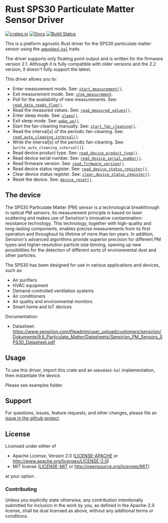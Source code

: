 # Rust SPS30 Particulate Matter Sensor Driver

[![crates.io](https://img.shields.io/crates/v/sps30-i2c)](https://crates.io/crates/sps30-i2c)
[![Docs](https://docs.rs/sps30-i2c/badge.svg)](https://docs.rs/sps30-i2c)
[![Build Status](https://travis-ci.com/david-gherghita/sps30-i2c-rs.svg?branch=master)](https://travis-ci.com/david-gherghita/sps30-i2c-rs)

This is a platform agnostic Rust driver for the SPS30 particulate matter
sensor using the [`embedded-hal`] traits.

[`embedded-hal`]: https://github.com/rust-embedded/embedded-hal

The driver supports only floating point output and is written for the
firmware version 2.1. Although it is fully compatible with older versions
and the 2.2 version, it doesn't fully support the latest.

This driver allows you to:
- Enter measurement mode. See: [`start_measurement()`].
- Exit measurement mode. See: [`stop_measurement`].
- Poll for the availability of new measurements. See: [`read_data_ready_flag()`].
- Read the measured values. See: [`read_measured_values()`].
- Enter sleep mode. See: [`sleep()`].
- Exit sleep mode. See: [`wake_up()`].
- Start the fan-cleaning manually. See: [`start_fan_cleaning()`].
- Read the interval[s] of the periodic fan-cleaning. See: [`read_auto_cleaning_interval()`].
- Write the interval[s] of the periodic fan-cleaning. See: [`write_auto_cleaning_interval()`].
- Read device product type. See: [`read_device_product_type()`].
- Read device serial number. See: [`read_device_serial_number()`].
- Read firmware version. See: [`read_firmware_version()`].
- Read device status register. See: [`read_device_status_register()`].
- Clear device status register. See: [`clear_device_status_register()`].
- Reset the device. See: [`device_reset()`].

[`start_measurement()`]: struct.Sps30.html#method.start_measurement
[`stop_measurement`]: struct.Sps30.html#method.stop_measurement
[`read_data_ready_flag()`]: struct.Sps30.html#method.read_data_ready_flag
[`read_measured_values()`]: struct.Sps30.html#method.read_measured_values
[`sleep()`]: struct.Sps30.html#method.sleep
[`wake_up()`]: struct.Sps30.html#method.wake_up
[`start_fan_cleaning()`]: struct.Sps30.html#method.start_fan_cleaning
[`read_auto_cleaning_interval()`]: struct.Sps30.html#method.read_auto_cleaning_interval
[`read_device_product_type()`]: struct.Sps30.html#method.read_device_product_type
[`read_device_serial_number()`]: struct.Sps30.html#method.read_device_serial_number
[`read_firmware_version()`]: struct.Sps30.html#method.read_firmware_version
[`read_device_status_register()`]: struct.Sps30.html#method.read_device_status_register
[`clear_device_status_register()`]: struct.Sps30.html#method.clear_device_status_register
[`device_reset()`]: struct.Sps30.html#method.device_reset

## The device

The SPS30 Particulate Matter (PM) sensor is a technological breakthrough
in optical PM sensors. Its measurement principle is based on laser
scattering and makes use of Sensirion's innovative contamination-resistance
technology. This technology, together with high-quality and long-lasting
components, enables precise measurements from its first operation and
throughout its lifetime of more than ten years. In addition, Sensiron's
advanced algorithms provide superior precision for different PM types and
higher-resolution particle size binning, opening up new possibilities for
the detection of different sorts of environmental dust and other particles.

The SPS30 has been designed for use in various applications and devices, such as:
- Air purifiers
- HVAC equipment
- Demand-controlled ventilation systems
- Air conditioners
- Air quality and environmental monitors
- Smart home and IoT devices

Documentation:
- Datasheet: https://www.sensirion.com/fileadmin/user_upload/customers/sensirion/Dokumente/9.6_Particulate_Matter/Datasheets/Sensirion_PM_Sensors_SPS30_Datasheet.pdf

## Usage 

To use this driver, import this crate and an `embedded-hal` implementation,
then instantiate the device.

Please see examples folder.

## Support

For questions, issues, feature requests, and other changes, please file an
[issue in the github project](https://github.com/david-gherghita/sps30-i2c-rs/issues).

## License

Licensed under either of

 * Apache License, Version 2.0 ([LICENSE-APACHE](LICENSE-APACHE) or
   http://www.apache.org/licenses/LICENSE-2.0)
 * MIT license ([LICENSE-MIT](LICENSE-MIT) or
   http://opensource.org/licenses/MIT)

at your option.

### Contributing

Unless you explicitly state otherwise, any contribution intentionally submitted
for inclusion in the work by you, as defined in the Apache-2.0 license, shall
be dual licensed as above, without any additional terms or conditions.
